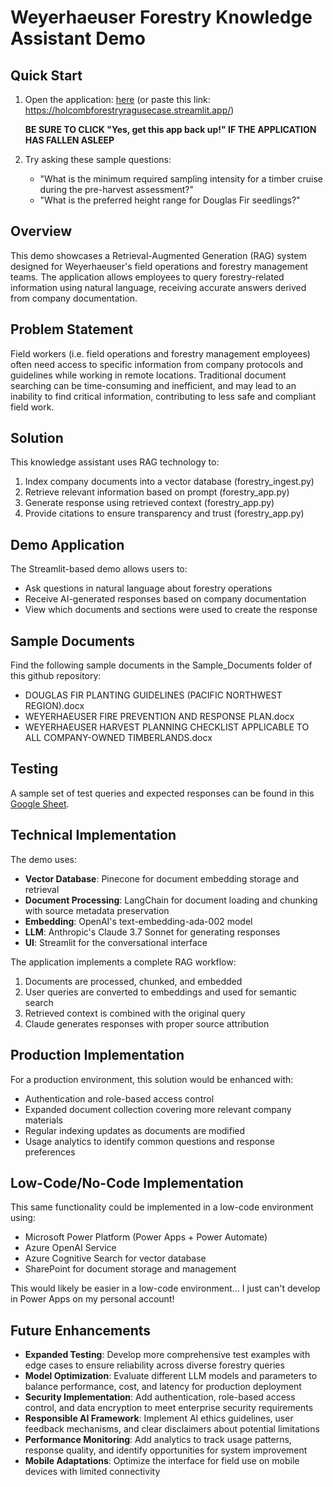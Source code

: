# Weyerhaeuser Forestry Knowledge Assistant Demo

## Quick Start
1. Open the application: [here](https://holcombforestryragusecase.streamlit.app/) (or paste this link: https://holcombforestryragusecase.streamlit.app/)
 
   **BE SURE TO CLICK "Yes, get this app back up!" IF THE APPLICATION HAS FALLEN ASLEEP**

2. Try asking these sample questions:
   - "What is the minimum required sampling intensity for a timber cruise during the pre-harvest assessment?"
   - "What is the preferred height range for Douglas Fir seedlings?"

## Overview
This demo showcases a Retrieval-Augmented Generation (RAG) system designed for Weyerhaeuser's field operations and forestry management teams. The application allows employees to query forestry-related information using natural language, receiving accurate answers derived from company documentation.

## Problem Statement
Field workers (i.e. field operations and forestry management employees) often need access to specific information from company protocols and guidelines while working in remote locations. Traditional document searching can be time-consuming and inefficient, and may lead to an inability to find critical information, contributing to less safe and compliant field work.

## Solution
This knowledge assistant uses RAG technology to:
1. Index company documents into a vector database (forestry_ingest.py)
2. Retrieve relevant information based on prompt (forestry_app.py)
3. Generate response using retrieved context (forestry_app.py)
4. Provide citations to ensure transparency and trust (forestry_app.py)

## Demo Application
The Streamlit-based demo allows users to:
- Ask questions in natural language about forestry operations
- Receive AI-generated responses based on company documentation
- View which documents and sections were used to create the response

## Sample Documents
Find the following sample documents in the Sample_Documents folder of this github repository:
- DOUGLAS FIR PLANTING GUIDELINES (PACIFIC NORTHWEST REGION).docx
- WEYERHAEUSER FIRE PREVENTION AND RESPONSE PLAN.docx
- WEYERHAEUSER HARVEST PLANNING CHECKLIST APPLICABLE TO ALL COMPANY-OWNED TIMBERLANDS.docx

## Testing
A sample set of test queries and expected responses can be found in this [Google Sheet](https://docs.google.com/spreadsheets/d/1TkVRBcPWqG4YY9x1mxdUZwh_Xyt-qlE0Nqw20x5X68U/edit?usp=sharing).

## Technical Implementation

The demo uses:
- **Vector Database**: Pinecone for document embedding storage and retrieval
- **Document Processing**: LangChain for document loading and chunking with source metadata preservation
- **Embedding**: OpenAI's text-embedding-ada-002 model
- **LLM**: Anthropic's Claude 3.7 Sonnet for generating responses
- **UI**: Streamlit for the conversational interface

The application implements a complete RAG workflow:
1. Documents are processed, chunked, and embedded
2. User queries are converted to embeddings and used for semantic search
3. Retrieved context is combined with the original query
4. Claude generates responses with proper source attribution

## Production Implementation
For a production environment, this solution would be enhanced with:
- Authentication and role-based access control
- Expanded document collection covering more relevant company materials
- Regular indexing updates as documents are modified
- Usage analytics to identify common questions and response preferences

## Low-Code/No-Code Implementation
This same functionality could be implemented in a low-code environment using:
- Microsoft Power Platform (Power Apps + Power Automate)
- Azure OpenAI Service
- Azure Cognitive Search for vector database
- SharePoint for document storage and management

This would likely be easier in a low-code environment... I just can't develop in Power Apps on my personal account!

## Future Enhancements
- **Expanded Testing**: Develop more comprehensive test examples with edge cases to ensure reliability across diverse forestry queries
- **Model Optimization**: Evaluate different LLM models and parameters to balance performance, cost, and latency for production deployment
- **Security Implementation**: Add authentication, role-based access control, and data encryption to meet enterprise security requirements
- **Responsible AI Framework**: Implement AI ethics guidelines, user feedback mechanisms, and clear disclaimers about potential limitations
- **Performance Monitoring**: Add analytics to track usage patterns, response quality, and identify opportunities for system improvement
- **Mobile Adaptations**: Optimize the interface for field use on mobile devices with limited connectivity
